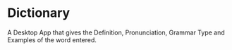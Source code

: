 # Dictionary
 A Desktop App that gives the Definition, Pronunciation, Grammar Type and Examples of the word entered. 
